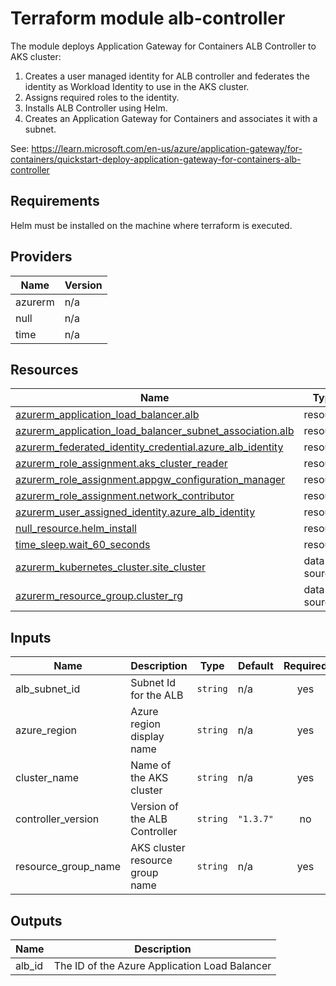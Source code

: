 <!-- BEGIN_TF_DOCS -->
# Terraform module alb-controller

The module deploys Application Gateway for Containers ALB Controller to AKS cluster:

1. Creates a user managed identity for ALB controller and federates the identity as Workload Identity to use in the AKS cluster.
2. Assigns required roles to the identity.
2. Installs ALB Controller using Helm.
3. Creates an Application Gateway for Containers and associates it with a subnet.

See: https://learn.microsoft.com/en-us/azure/application-gateway/for-containers/quickstart-deploy-application-gateway-for-containers-alb-controller

## Requirements

Helm must be installed on the machine where terraform is executed.

## Providers

| Name | Version |
|------|---------|
| azurerm | n/a |
| null | n/a |
| time | n/a |

## Resources

| Name | Type |
|------|------|
| [azurerm_application_load_balancer.alb](https://registry.terraform.io/providers/hashicorp/azurerm/latest/docs/resources/application_load_balancer) | resource |
| [azurerm_application_load_balancer_subnet_association.alb](https://registry.terraform.io/providers/hashicorp/azurerm/latest/docs/resources/application_load_balancer_subnet_association) | resource |
| [azurerm_federated_identity_credential.azure_alb_identity](https://registry.terraform.io/providers/hashicorp/azurerm/latest/docs/resources/federated_identity_credential) | resource |
| [azurerm_role_assignment.aks_cluster_reader](https://registry.terraform.io/providers/hashicorp/azurerm/latest/docs/resources/role_assignment) | resource |
| [azurerm_role_assignment.appgw_configuration_manager](https://registry.terraform.io/providers/hashicorp/azurerm/latest/docs/resources/role_assignment) | resource |
| [azurerm_role_assignment.network_contributor](https://registry.terraform.io/providers/hashicorp/azurerm/latest/docs/resources/role_assignment) | resource |
| [azurerm_user_assigned_identity.azure_alb_identity](https://registry.terraform.io/providers/hashicorp/azurerm/latest/docs/resources/user_assigned_identity) | resource |
| [null_resource.helm_install](https://registry.terraform.io/providers/hashicorp/null/latest/docs/resources/resource) | resource |
| [time_sleep.wait_60_seconds](https://registry.terraform.io/providers/hashicorp/time/latest/docs/resources/sleep) | resource |
| [azurerm_kubernetes_cluster.site_cluster](https://registry.terraform.io/providers/hashicorp/azurerm/latest/docs/data-sources/kubernetes_cluster) | data source |
| [azurerm_resource_group.cluster_rg](https://registry.terraform.io/providers/hashicorp/azurerm/latest/docs/data-sources/resource_group) | data source |

## Inputs

| Name | Description | Type | Default | Required |
|------|-------------|------|---------|:--------:|
| alb_subnet_id | Subnet Id for the ALB | `string` | n/a | yes |
| azure_region | Azure region display name | `string` | n/a | yes |
| cluster_name | Name of the AKS cluster | `string` | n/a | yes |
| controller_version | Version of the ALB Controller | `string` | `"1.3.7"` | no |
| resource_group_name | AKS cluster resource group name | `string` | n/a | yes |

## Outputs

| Name | Description |
|------|-------------|
| alb_id | The ID of the Azure Application Load Balancer |
<!-- END_TF_DOCS -->